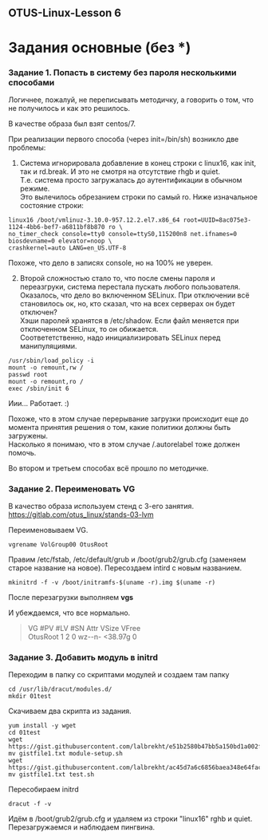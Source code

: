 ## OTUS-Linux-Lesson 6  
# Задания основные (без *)  

### Задание 1. Попасть в систему без пароля несколькими способами

Логичнее, пожалуй, не переписывать методичку, а говорить о том, что не получилось и как это решилось.  

В качестве образа был взят centos/7.  

При реализации первого способа (через init=/bin/sh) возникло две проблемы:  
1) Система игнорировала добавление в конец строки с linux16, как init, так и rd.break. И это не смотря на отсутствие rhgb и quiet.  
Т.е. система просто загружалась до аутентификации в обычном режиме.  
Это вылечилось обрезанием строки по самый ro. Ниже изначальное состояние строки:  
```
linux16 /boot/vmlinuz-3.10.0-957.12.2.el7.x86_64 root=UUID=8ac075e3-1124-4bb6-bef7-a6811bf8b870 ro \
no_timer_check console=tty0 console=ttyS0,115200n8 net.ifnames=0 biosdevname=0 elevator=noop \
crashkernel=auto LANG=en_US.UTF-8
``` 
Похоже, что дело в записях console, но на 100% не уверен.

2) Второй сложностью стало то, что после смены пароля и переазгруки, система перестала пускать любого пользователя.  
Оказалось, что дело во включенном SELinux. При отключении всё становилось ок, но, кто сказал, что на всех серверах он будет отключен?  
Хэши паролей хранятся в /etc/shadow. Если файл меняется при отключенном SELinux, то он обижается.  
Соответетственно, надо инициализировать SELinux перед манипуляциями. 
```
/usr/sbin/load_policy -i
mount -o remount,rw /
passwd root
mount -o remount,ro /
exec /sbin/init 6
```
Иии... Работает. :)

Похоже, что в этом случае перерывание загрузки происходит еще до момента принятия решения о том, какие политики должны быть загружены.  
Насколько я понимаю, что в этом случае /.autorelabel тоже должен помочь. 

Во втором и третьем способах всё прошло по методичке.

### Задание 2. Переименовать VG  

В качество образа используем стенд с 3-его занятия.
https://gitlab.com/otus_linux/stands-03-lvm  

Переименовываем VG. 
```
vgrename VolGroup00 OtusRoot 
```

Правим /etc/fstab, /etc/default/grub и /boot/grub2/grub.cfg (заменяем старое название на новое).
Пересоздаем intird c новым названием.
```
mkinitrd -f -v /boot/initramfs-$(uname -r).img $(uname -r)
```
  
После перезагрузки выполняем 
**vgs**  

И убеждаемся, что все нормально.

> VG       #PV #LV #SN Attr   VSize   VFree  
> OtusRoot   1   2   0 wz--n- <38.97g    0
  
 
### Задание 3. Добавить модуль в initrd

Переходим в папку со скриптами модулей и создаем там папку
```
cd /usr/lib/dracut/modules.d/
mkdir 01test
``` 

Скачиваем два скрипта из задания.
```
yum install -y wget
cd 01test
wget https://gist.githubusercontent.com/lalbrekht/e51b2580b47bb5a150bd1a002f16ae85/raw/80060b7b300e193c187bbcda4d8fdf0e1c066af9/gistfile1.txt
mv gistfile1.txt module-setup.sh
wget https://gist.githubusercontent.com/lalbrekht/ac45d7a6c6856baea348e64fac43faf0/raw/69598efd5c603df310097b52019dc979e2cb342d/gistfile1.txt
mv gistfile1.txt test.sh
```

Пересобираем initrd
```
dracut -f -v
```

Идём в /boot/grub2/grub.cfg и удаляем из строки "linux16" rghb и quiet. Перезагружаемся и наблюдаем пингвина. 
